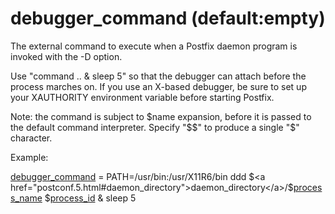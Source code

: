 # debugger_command (default:empty) 


The external command to execute when a Postfix daemon program is
invoked with the -D option.



Use "command .. &amp; sleep 5" so that the debugger can attach before
the process marches on. If you use an X-based debugger, be sure to
set up your XAUTHORITY environment variable before starting Postfix.



Note: the command is subject to $name expansion, before it is
passed to the default command interpreter. Specify "$$" to
produce a single "$" character.



Example:



<a href="postconf.5.html#debugger_command">debugger_command</a> =
    PATH=/usr/bin:/usr/X11R6/bin
    ddd $<a href="postconf.5.html#daemon_directory">daemon_directory</a>/$<a href="postconf.5.html#process_name">process_name</a> $<a href="postconf.5.html#process_id">process_id</a> &amp; sleep 5



